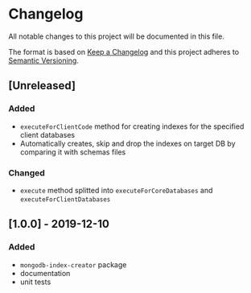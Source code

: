 # Changelog

All notable changes to this project will be documented in this file.

The format is based on [Keep a Changelog](http://keepachangelog.com/en/1.0.0/)
and this project adheres to [Semantic Versioning](http://semver.org/spec/v2.0.0.html).

## [Unreleased]
### Added
- `executeForClientCode` method for creating indexes for the specified client databases
- Automatically creates, skip and drop the indexes on target DB by comparing it with schemas files

### Changed
- `execute` method splitted into `executeForCoreDatabases` and `executeForClientDatabases`

## [1.0.0] - 2019-12-10
### Added
- `mongodb-index-creator` package
- documentation
- unit tests